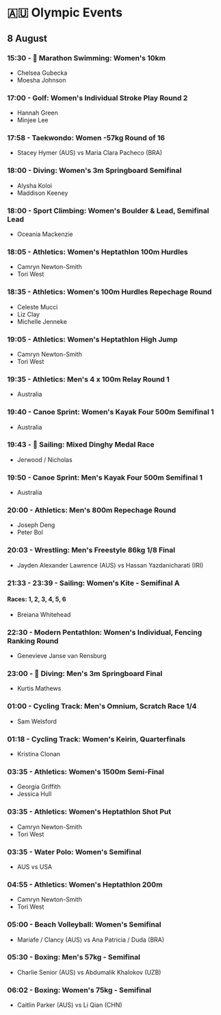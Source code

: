 # 🇦🇺 Olympic Events

## 8 August

### 15:30 - 🏅 Marathon Swimming: Women's 10km
* Chelsea Gubecka
* Moesha Johnson

### 17:00 - Golf: Women's Individual Stroke Play Round 2
* Hannah Green
* Minjee Lee

### 17:58 - Taekwondo: Women -57kg Round of 16
* Stacey Hymer (AUS) vs Maria Clara Pacheco (BRA)

### 18:00 - Diving: Women's 3m Springboard Semifinal
* Alysha Koloi
* Maddison Keeney

### 18:00 - Sport Climbing: Women's Boulder & Lead, Semifinal Lead
* Oceania Mackenzie

### 18:05 - Athletics: Women's Heptathlon 100m Hurdles
* Camryn Newton-Smith
* Tori West

### 18:35 - Athletics: Women's 100m Hurdles Repechage Round
* Celeste Mucci
* Liz Clay
* Michelle Jenneke

### 19:05 - Athletics: Women's Heptathlon High Jump
* Camryn Newton-Smith
* Tori West

### 19:35 - Athletics: Men's 4 x 100m Relay Round 1
* Australia

### 19:40 - Canoe Sprint: Women's Kayak Four 500m Semifinal 1
* Australia

### 19:43 - 🏅 Sailing: Mixed Dinghy Medal Race
* Jerwood / Nicholas

### 19:50 - Canoe Sprint: Men's Kayak Four 500m Semifinal 1
* Australia

### 20:00 - Athletics: Men's 800m Repechage Round
* Joseph Deng
* Peter Bol

### 20:03 - Wrestling: Men's Freestyle 86kg 1/8 Final
* Jayden Alexander Lawrence (AUS) vs Hassan Yazdanicharati (IRI)

### 21:33 - 23:39 - Sailing: Women's Kite - Semifinal A
#### Races: 1, 2, 3, 4, 5, 6
* Breiana Whitehead

### 22:30 - Modern Pentathlon: Women's Individual, Fencing Ranking Round
* Genevieve Janse van Rensburg

### 23:00 - 🏅 Diving: Men's 3m Springboard Final
* Kurtis Mathews

### 01:00 - Cycling Track: Men's Omnium, Scratch Race 1/4
* Sam Welsford

### 01:18 - Cycling Track: Women's Keirin, Quarterfinals
* Kristina Clonan

### 03:35 - Athletics: Women's 1500m Semi-Final
* Georgia Griffith
* Jessica Hull

### 03:35 - Athletics: Women's Heptathlon Shot Put
* Camryn Newton-Smith
* Tori West

### 03:35 - Water Polo: Women's Semifinal
* AUS vs USA

### 04:55 - Athletics: Women's Heptathlon 200m
* Camryn Newton-Smith
* Tori West

### 05:00 - Beach Volleyball: Women's Semifinal
* Mariafe / Clancy (AUS) vs Ana Patricia / Duda (BRA)

### 05:30 - Boxing: Men's 57kg - Semifinal
* Charlie Senior (AUS) vs Abdumalik Khalokov (UZB)

### 06:02 - Boxing: Women's 75kg - Semifinal
* Caitlin Parker (AUS) vs Li Qian (CHN)

